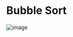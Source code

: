 # Bubble Sort

![image](https://user-images.githubusercontent.com/59753526/154579289-76255679-d661-4ae6-9e29-0faddbff2a98.png)
